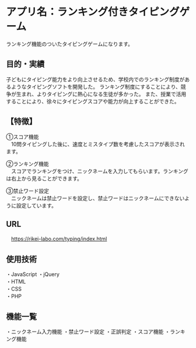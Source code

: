 # アプリ名：ランキング付きタイピングゲーム
ランキング機能のついたタイピングゲームになります。

## 目的・実績
子どもにタイピング能力をより向上させるため、学校内でのランキング制度があるようなタイピングソフトを開発した。
ランキング制度にすることにより、競争が生まれ、よりタイピングに熱心になる生徒が多かった。
また、授業で活用することにより、徐々にタイピングスコアや能力が向上することができた。

## 【特徴】
①スコア機能  
　10問タイピングした後に、速度とミスタイプ数を考慮したスコアが表示されます。

②ランキング機能  
　スコアでランキングをつけ、ニックネームを入力してもらいます。ランキングは右上から見ることができます。

③禁止ワード設定  
　ニックネームは禁止ワードを設定し、禁止ワードはニックネームにできないように設定しています。

## URL
　https://rikei-labo.com/typing/index.html
 
## 使用技術
・JavaScript
・jQuery  
・HTML  
・CSS  
・PHP  

## 機能一覧
・ニックネーム入力機能
・禁止ワード設定
・正誤判定
・スコア機能
・ランキング機能
